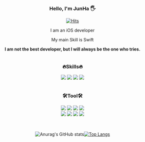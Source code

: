 

<div align="center">

### Hello, I'm JunHa 🖐
  
[![Hits](https://hits.seeyoufarm.com/api/count/incr/badge.svg?url=https%3A%2F%2Fgithub.com%2Fjjunhaa0211&count_bg=%23E05741&title_bg=%2342423F&icon=&icon_color=%23FFFFFF&title=hits&edge_flat=true)](https://https://github.com/jjunhaa0211)
  
I am an iOS developer
  
My main Skill is Swift
  

**I am not the best developer, but I will always be the one who tries.**
  
<h1>
    
### 🔥Skills🔥
  
<img src="https://img.shields.io/badge/IOS-000000?style=brack&logo=Apple&logoColor=white"/>
<img src="https://img.shields.io/badge/Swift-F05138?style=red&logo=Swift&logoColor=white"/>
<img src="https://img.shields.io/badge/C/C++-A8B9CC?style=yellow&logo=C&logoColor=white"/>
<img src="https://img.shields.io/badge/MySQL-4479A1?style=flat-square&logo=MySQL&logoColor=white"/></a>

<br/>
<h1>
  
### 🛠Tool🛠
 
<img src="https://img.shields.io/badge/Xcode-147EFB?style=brack&logo=Xcode&logoColor=white"/>
<img src="https://img.shields.io/badge/CLion-000000?style=brack&logo=CLion&logoColor=white"/>
<img src="https://img.shields.io/badge/GitKraken-179287?style=brack&logo=GitKraken&logoColor=white"/>
<img src="https://img.shields.io/badge/CocoaPods-EE3322?style=brack&logo=CocoaPods&logoColor=white"/>
<br/>
<img src="https://img.shields.io/badge/Adobe Photoshop-31A8FF?style=brack&logo=Adobe Photoshop&logoColor=white"/>
<img src="https://img.shields.io/badge/Notion-000000?style=brack&logo=Notion&logoColor=white"/>
<img src="https://img.shields.io/badge/GitHub-181717?style=brack&logo=GitHub&logoColor=white"/>
<img src="https://img.shields.io/badge/Data Grip-B36EE8?style=flat-square&logo=DataGrip&logoColor=white"/></a>
  
<br/>
<br/>
<br/>

  
![Anurag's GitHub stats](https://github-readme-stats.vercel.app/api?username=jjunhaa0211&show_icons=true&theme=dark)[![Top Langs](https://github-readme-stats.vercel.app/api/top-langs/?username=jjunhaa0211&layout=compact)](https://github.com/anuraghazra/github-readme-stats)
  
</div>
